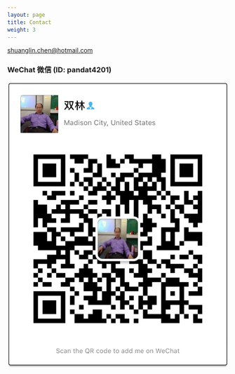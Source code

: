 ```yaml
---
layout: page
title: Contact
weight: 3
---
```


[shuanglin.chen@hotmail.com](mailto:shuanglin.chen@hotmail.com)

### WeChat 微信 (ID: pandat4201)

<img class="img-plain" alt="WeChat QR Code" src="/assets/image/wechat.JPG"/>
